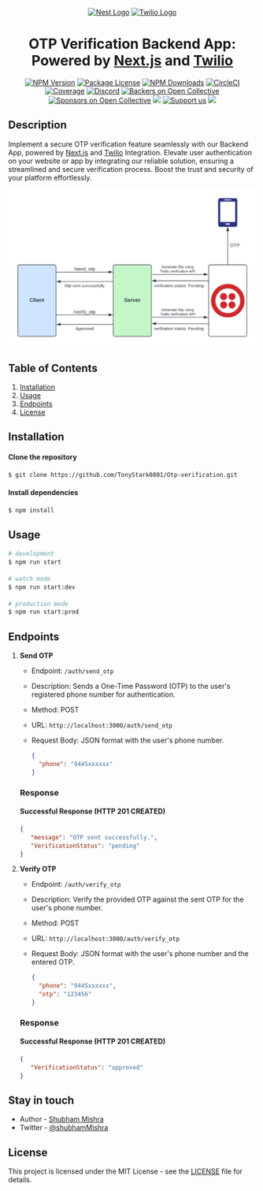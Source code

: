 <div align="center">
<p style="display; ">
  <a href="http://nestjs.com/" target="blank"><img src="https://nestjs.com/img/logo-small.svg" width="200" alt="Nest Logo" /></a>
  <a href="http://nestjs.com/" target="blank"><img src="https://cdn.worldvectorlogo.com/logos/twilio.svg" width="200" alt="Twilio Logo" /></a>
</p>
</div>


[circleci-image]: https://img.shields.io/circleci/build/github/nestjs/nest/master?token=abc123def456
[circleci-url]: https://circleci.com/gh/nestjs/nest

  <h1 align="center"> OTP Verification Backend App: Powered by <a href="http://nestjs.com/" target="_blank">Next.js</a> and <a href="https://www.twilio.com/docs/messaging" target="_blank">Twilio </h1>
    <p align="center">
<a href="https://www.npmjs.com/~nestjscore" target="_blank"><img src="https://img.shields.io/npm/v/@nestjs/core.svg" alt="NPM Version" /></a>
<a href="https://www.npmjs.com/~nestjscore" target="_blank"><img src="https://img.shields.io/npm/l/@nestjs/core.svg" alt="Package License" /></a>
<a href="https://www.npmjs.com/~nestjscore" target="_blank"><img src="https://img.shields.io/npm/dm/@nestjs/common.svg" alt="NPM Downloads" /></a>
<a href="https://circleci.com/gh/nestjs/nest" target="_blank"><img src="https://img.shields.io/circleci/build/github/nestjs/nest/master" alt="CircleCI" /></a>
<a href="https://coveralls.io/github/nestjs/nest?branch=master" target="_blank"><img src="https://coveralls.io/repos/github/nestjs/nest/badge.svg?branch=master#9" alt="Coverage" /></a>
<a href="https://discord.gg/G7Qnnhy" target="_blank"><img src="https://img.shields.io/badge/discord-online-brightgreen.svg" alt="Discord"/></a>
<a href="https://opencollective.com/nest#backer" target="_blank"><img src="https://opencollective.com/nest/backers/badge.svg" alt="Backers on Open Collective" /></a>
<a href="https://opencollective.com/nest#sponsor" target="_blank"><img src="https://opencollective.com/nest/sponsors/badge.svg" alt="Sponsors on Open Collective" /></a>
  <a href="https://paypal.me/kamilmysliwiec" target="_blank"><img src="https://img.shields.io/badge/Donate-PayPal-ff3f59.svg"/></a>
    <a href="https://opencollective.com/nest#sponsor"  target="_blank"><img src="https://img.shields.io/badge/Support%20us-Open%20Collective-41B883.svg" alt="Support us"></a>
  <a href="https://twitter.com/nestframework" target="_blank"><img src="https://img.shields.io/twitter/follow/nestframework.svg?style=social&label=Follow"></a>
</p>
  <!--[![Backers on Open Collective](https://opencollective.com/nest/backers/badge.svg)](https://opencollective.com/nest#backer)
  [![Sponsors on Open Collective](https://opencollective.com/nest/sponsors/badge.svg)](https://opencollective.com/nest#sponsor)-->


## Description

Implement a secure OTP verification feature seamlessly with our Backend App, powered by [Next.js](http://nestjs.com/) and [Twilio](https://www.twilio.com/docs/messaging) Integration. Elevate user authentication on your website or app by integrating our reliable solution, ensuring a streamlined and secure verification process. Boost the trust and security of your platform effortlessly.

![Architecture](./asset/architecture.png)

## Table of Contents

1. [Installation](#installation)
2. [Usage](#usage)
4. [Endpoints](#endpoints)
7. [License](#license)

## Installation
#### Clone the repository
```bash
$ git clone https://github.com/TonyStark0801/Otp-verification.git
```
#### Install dependencies
```bash
$ npm install 
```

## Usage

```bash
# development
$ npm run start

# watch mode
$ npm run start:dev

# production mode
$ npm run start:prod
```

## Endpoints

1. **Send OTP**
   - Endpoint: `/auth/send_otp`
   - Description: Sends a One-Time Password (OTP) to the user's registered phone number for authentication.
   - Method: POST
   - URL: `http://localhost:3000/auth/send_otp`
   - Request Body: JSON format with the user's phone number.
   
      ```json
      {
        "phone": "9445xxxxxx"
      }
      ```

   ### Response

   #### Successful Response (HTTP 201 CREATED)
   ```json
   {   
      "message": "OTP sent successfully.",
      "VerificationStatus": "pending"
   }

2. **Verify OTP**
   - Endpoint: `/auth/verify_otp`
   - Description: Verify the provided OTP against the sent OTP for the user's phone number.
   - Method: POST
   - URL: `http://localhost:3000/auth/verify_otp`
   - Request Body: JSON format with the user's phone number and the entered OTP.
   
      ```json
      {
        "phone": "9445xxxxxx",
        "otp": "123456"
      }
      ```
   ### Response

   #### Successful Response (HTTP 201 CREATED)
   ```json
   {   
      "VerificationStatus": "approved"
   }
   ```


## Stay in touch

- Author - [Shubham Mishra](https://www.linkedin.com/in/shubhammishra8149/)
- Twitter - [@shubhamMishra](https://twitter.com/mishras85003094)


## License

This project is licensed under the MIT License - see the [LICENSE](LICENSE) file for details.
